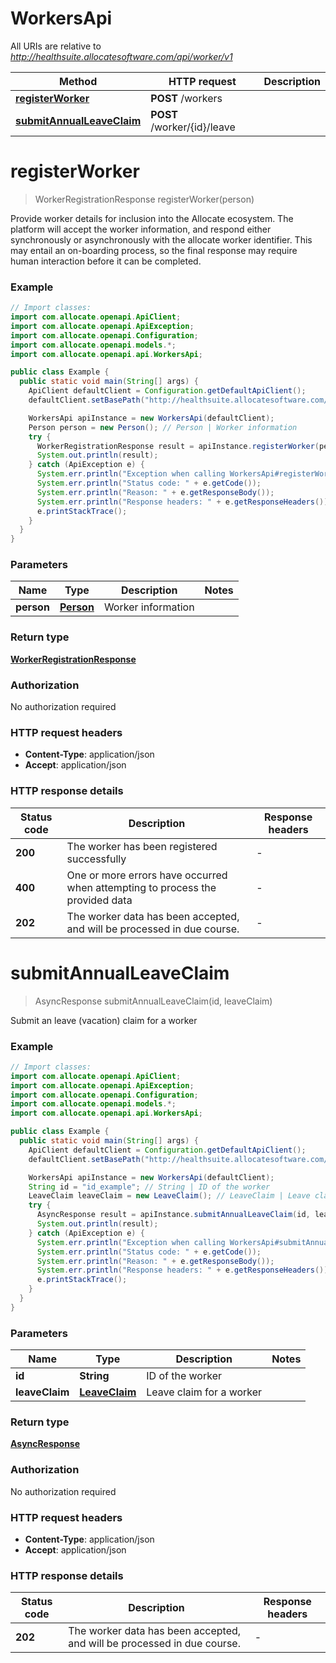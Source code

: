 # WorkersApi

All URIs are relative to *http://healthsuite.allocatesoftware.com/api/worker/v1*

Method | HTTP request | Description
------------- | ------------- | -------------
[**registerWorker**](WorkersApi.md#registerWorker) | **POST** /workers | 
[**submitAnnualLeaveClaim**](WorkersApi.md#submitAnnualLeaveClaim) | **POST** /worker/{id}/leave | 


<a name="registerWorker"></a>
# **registerWorker**
> WorkerRegistrationResponse registerWorker(person)



Provide worker details for inclusion into the Allocate ecosystem. The platform will accept the worker information, and respond either synchronously or asynchronously with the allocate worker identifier. This may entail an on-boarding process, so the final response may require human interaction before it can be completed.

### Example
```java
// Import classes:
import com.allocate.openapi.ApiClient;
import com.allocate.openapi.ApiException;
import com.allocate.openapi.Configuration;
import com.allocate.openapi.models.*;
import com.allocate.openapi.api.WorkersApi;

public class Example {
  public static void main(String[] args) {
    ApiClient defaultClient = Configuration.getDefaultApiClient();
    defaultClient.setBasePath("http://healthsuite.allocatesoftware.com/api/worker/v1");

    WorkersApi apiInstance = new WorkersApi(defaultClient);
    Person person = new Person(); // Person | Worker information
    try {
      WorkerRegistrationResponse result = apiInstance.registerWorker(person);
      System.out.println(result);
    } catch (ApiException e) {
      System.err.println("Exception when calling WorkersApi#registerWorker");
      System.err.println("Status code: " + e.getCode());
      System.err.println("Reason: " + e.getResponseBody());
      System.err.println("Response headers: " + e.getResponseHeaders());
      e.printStackTrace();
    }
  }
}
```

### Parameters

Name | Type | Description  | Notes
------------- | ------------- | ------------- | -------------
 **person** | [**Person**](Person.md)| Worker information |

### Return type

[**WorkerRegistrationResponse**](WorkerRegistrationResponse.md)

### Authorization

No authorization required

### HTTP request headers

 - **Content-Type**: application/json
 - **Accept**: application/json

### HTTP response details
| Status code | Description | Response headers |
|-------------|-------------|------------------|
**200** | The worker has been registered successfully |  -  |
**400** | One or more errors have occurred when attempting to process the provided data |  -  |
**202** | The worker data has been accepted, and will be processed in due course. |  -  |

<a name="submitAnnualLeaveClaim"></a>
# **submitAnnualLeaveClaim**
> AsyncResponse submitAnnualLeaveClaim(id, leaveClaim)



Submit an leave (vacation) claim for a worker

### Example
```java
// Import classes:
import com.allocate.openapi.ApiClient;
import com.allocate.openapi.ApiException;
import com.allocate.openapi.Configuration;
import com.allocate.openapi.models.*;
import com.allocate.openapi.api.WorkersApi;

public class Example {
  public static void main(String[] args) {
    ApiClient defaultClient = Configuration.getDefaultApiClient();
    defaultClient.setBasePath("http://healthsuite.allocatesoftware.com/api/worker/v1");

    WorkersApi apiInstance = new WorkersApi(defaultClient);
    String id = "id_example"; // String | ID of the worker
    LeaveClaim leaveClaim = new LeaveClaim(); // LeaveClaim | Leave claim for a worker
    try {
      AsyncResponse result = apiInstance.submitAnnualLeaveClaim(id, leaveClaim);
      System.out.println(result);
    } catch (ApiException e) {
      System.err.println("Exception when calling WorkersApi#submitAnnualLeaveClaim");
      System.err.println("Status code: " + e.getCode());
      System.err.println("Reason: " + e.getResponseBody());
      System.err.println("Response headers: " + e.getResponseHeaders());
      e.printStackTrace();
    }
  }
}
```

### Parameters

Name | Type | Description  | Notes
------------- | ------------- | ------------- | -------------
 **id** | **String**| ID of the worker |
 **leaveClaim** | [**LeaveClaim**](LeaveClaim.md)| Leave claim for a worker |

### Return type

[**AsyncResponse**](AsyncResponse.md)

### Authorization

No authorization required

### HTTP request headers

 - **Content-Type**: application/json
 - **Accept**: application/json

### HTTP response details
| Status code | Description | Response headers |
|-------------|-------------|------------------|
**202** | The worker data has been accepted, and will be processed in due course. |  -  |

